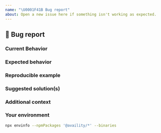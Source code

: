 ```yaml
---
name: "\U0001F41B Bug report"
about: Open a new issue here if something isn't working as expected.
---
```


## 🐛 Bug report

### Current Behavior

<!-- If applicable, add screenshots to help explain your problem. -->

### Expected behavior

<!-- A clear and concise description of what you expected to happen. -->

### Reproducible example

<!-- Use one if applicable Codesandbox or Stackblitz: -->

### Suggested solution(s)

<!-- How could we solve this bug? What changes would need to made to the affected components? -->

### Additional context

<!-- Add any other context about the problem here.  -->

### Your environment

<!-- PLEASE FILL THIS OUT -->
```bash
npx envinfo --npmPackages '@availity/*' --binaries
```
